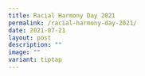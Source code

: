 ```yaml
---
title: Racial Harmony Day 2021
permalink: /racial-harmony-day-2021/
date: 2021-07-21
layout: post
description: ""
image: ""
variant: tiptap
---
```

